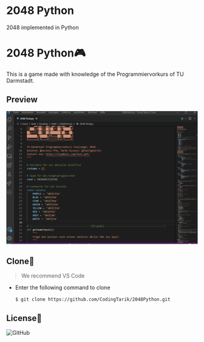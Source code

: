 # 2048 Python
2048 implemented in Python

# 2048 Python🎮
This is a game made with knowledge of the Programmiervorkurs of TU Darmstadt.

## Preview
![](2048.gif)

## Clone🔄
> We recommend VS Code

- Enter the following command to clone
  
  ```shell
  $ git clone https://github.com/CodingTarik/2048Python.git
  ```
## License📜
![GitHub](https://img.shields.io/github/license/CodingTarik/2048Python)
